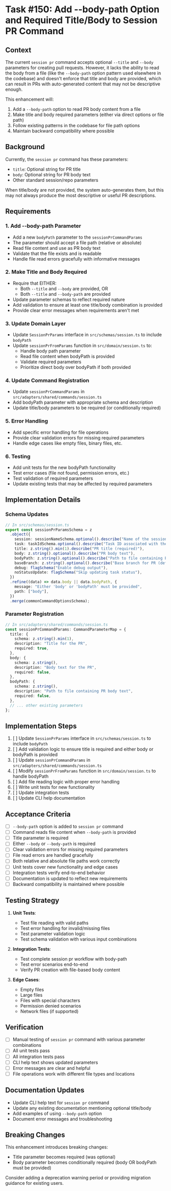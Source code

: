 # Task #150: Add --body-path Option and Required Title/Body to Session PR Command

## Context

The current `session pr` command accepts optional `--title` and `--body` parameters for creating pull requests. However, it lacks the ability to read the body from a file (like the `--body-path` option pattern used elsewhere in the codebase) and doesn't enforce that title and body are provided, which can result in PRs with auto-generated content that may not be descriptive enough.

This enhancement will:

1. Add a `--body-path` option to read PR body content from a file
2. Make title and body required parameters (either via direct options or file path)
3. Follow existing patterns in the codebase for file path options
4. Maintain backward compatibility where possible

## Background

Currently, the `session pr` command has these parameters:

- `title`: Optional string for PR title
- `body`: Optional string for PR body text
- Other standard session/repo parameters

When title/body are not provided, the system auto-generates them, but this may not always produce the most descriptive or useful PR descriptions.

## Requirements

### 1. Add --body-path Parameter

- Add a new `bodyPath` parameter to the `sessionPrCommandParams`
- The parameter should accept a file path (relative or absolute)
- Read file content and use as PR body text
- Validate that the file exists and is readable
- Handle file read errors gracefully with informative messages

### 2. Make Title and Body Required

- Require that EITHER:
  - Both `--title` and `--body` are provided, OR
  - Both `--title` and `--body-path` are provided
- Update parameter schemas to reflect required nature
- Add validation to ensure at least one title/body combination is provided
- Provide clear error messages when requirements aren't met

### 3. Update Domain Layer

- Update `SessionPrParams` interface in `src/schemas/session.ts` to include `bodyPath`
- Update `sessionPrFromParams` function in `src/domain/session.ts` to:
  - Handle body path parameter
  - Read file content when bodyPath is provided
  - Validate required parameters
  - Prioritize direct body over bodyPath if both provided

### 4. Update Command Registration

- Update `sessionPrCommandParams` in `src/adapters/shared/commands/session.ts`
- Add bodyPath parameter with appropriate schema and description
- Update title/body parameters to be required (or conditionally required)

### 5. Error Handling

- Add specific error handling for file operations
- Provide clear validation errors for missing required parameters
- Handle edge cases like empty files, binary files, etc.

### 6. Testing

- Add unit tests for the new bodyPath functionality
- Test error cases (file not found, permission errors, etc.)
- Test validation of required parameters
- Update existing tests that may be affected by required parameters

## Implementation Details

### Schema Updates

```typescript
// In src/schemas/session.ts
export const sessionPrParamsSchema = z
  .object({
    session: sessionNameSchema.optional().describe("Name of the session"),
    task: taskIdSchema.optional().describe("Task ID associated with the session"),
    title: z.string().min(1).describe("PR title (required)"),
    body: z.string().optional().describe("PR body text"),
    bodyPath: z.string().optional().describe("Path to file containing PR body text"),
    baseBranch: z.string().optional().describe("Base branch for PR (defaults to main)"),
    debug: flagSchema("Enable debug output"),
    noStatusUpdate: flagSchema("Skip updating task status"),
  })
  .refine((data) => data.body || data.bodyPath, {
    message: "Either 'body' or 'bodyPath' must be provided",
    path: ["body"],
  })
  .merge(commonCommandOptionsSchema);
```

### Parameter Registration

```typescript
// In src/adapters/shared/commands/session.ts
const sessionPrCommandParams: CommandParameterMap = {
  title: {
    schema: z.string().min(1),
    description: "Title for the PR",
    required: true,
  },
  body: {
    schema: z.string(),
    description: "Body text for the PR",
    required: false,
  },
  bodyPath: {
    schema: z.string(),
    description: "Path to file containing PR body text",
    required: false,
  },
  // ... other existing parameters
};
```

## Implementation Steps

1. [ ] Update `SessionPrParams` interface in `src/schemas/session.ts` to include `bodyPath`
2. [ ] Add validation logic to ensure title is required and either body or bodyPath is provided
3. [ ] Update `sessionPrCommandParams` in `src/adapters/shared/commands/session.ts`
4. [ ] Modify `sessionPrFromParams` function in `src/domain/session.ts` to handle bodyPath
5. [ ] Add file reading logic with proper error handling
6. [ ] Write unit tests for new functionality
7. [ ] Update integration tests
8. [ ] Update CLI help documentation

## Acceptance Criteria

- [ ] `--body-path` option is added to `session pr` command
- [ ] Command reads file content when `--body-path` is provided
- [ ] Title parameter is required
- [ ] Either `--body` or `--body-path` is required
- [ ] Clear validation errors for missing required parameters
- [ ] File read errors are handled gracefully
- [ ] Both relative and absolute file paths work correctly
- [ ] Unit tests cover new functionality and edge cases
- [ ] Integration tests verify end-to-end behavior
- [ ] Documentation is updated to reflect new requirements
- [ ] Backward compatibility is maintained where possible

## Testing Strategy

1. **Unit Tests**:

   - Test file reading with valid paths
   - Test error handling for invalid/missing files
   - Test parameter validation logic
   - Test schema validation with various input combinations

2. **Integration Tests**:

   - Test complete session pr workflow with body-path
   - Test error scenarios end-to-end
   - Verify PR creation with file-based body content

3. **Edge Cases**:
   - Empty files
   - Large files
   - Files with special characters
   - Permission denied scenarios
   - Network files (if supported)

## Verification

- [ ] Manual testing of `session pr` command with various parameter combinations
- [ ] All unit tests pass
- [ ] All integration tests pass
- [ ] CLI help text shows updated parameters
- [ ] Error messages are clear and helpful
- [ ] File operations work with different file types and locations

## Documentation Updates

- Update CLI help text for `session pr` command
- Update any existing documentation mentioning optional title/body
- Add examples of using `--body-path` option
- Document error messages and troubleshooting

## Breaking Changes

This enhancement introduces breaking changes:

- Title parameter becomes required (was optional)
- Body parameter becomes conditionally required (body OR bodyPath must be provided)

Consider adding a deprecation warning period or providing migration guidance for existing users.
